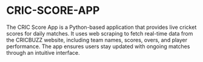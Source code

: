 # CRIC-SCORE-APP
The CRIC Score App is a Python-based application that provides live cricket scores for daily matches. It uses web scraping to fetch real-time data from the CRICBUZZ website, including team names, scores, overs, and player performance. The app ensures users stay updated with ongoing matches through an intuitive interface.
